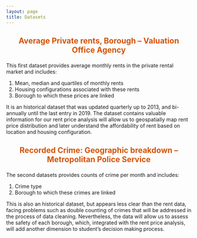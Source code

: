 ```yaml
---
layout: page
title: Datasets
---
```

## <p align="center"><span style="color: #D35400 ;">Average Private rents, Borough – Valuation Office Agency</span></p>

This first dataset provides average monthly rents in the private rental market and includes:

1. Mean, median and quartiles of monthly rents
2. Housing configurations associated with these rents
3. Borough to which these prices are linked

It is an historical dataset that was updated quarterly up to 2013, and bi-annually until the last entry in 2019. The dataset contains valuable information for our rent price analysis will allow us to geospatially map rent price distribution and later understand the affordability of rent based on location and housing configuration.

## <p align="center"><span style="color: #D35400 ;">Recorded Crime: Geographic breakdown – Metropolitan Police Service</span></p>
The second datasets provides counts of crime per month and includes:

1. Crime type
2. Borough to which these crimes are linked

This is also an historical dataset, but appears less clear than the rent data, facing problems such as double counting of crimes that will be addressed in the process of data cleaning. Nevertheless, the data will allow us to assess the safety of each borough, which, integrated with the rent price analysis, will add another dimension to student’s decision making process.

